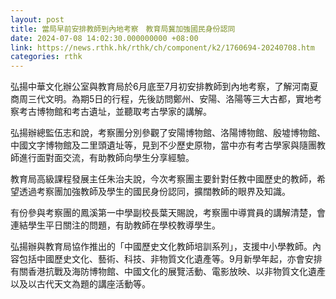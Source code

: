 ```yaml
---
layout: post
title: 當局早前安排教師到內地考察　教育局冀加強國民身份認同
date: 2024-07-08 14:02:30.000000000 +08:00
link: https://news.rthk.hk/rthk/ch/component/k2/1760694-20240708.htm
categories: rthk
---
```


弘揚中華文化辦公室與教育局於6月底至7月初安排教師到內地考察，了解河南夏商周三代文明。為期5日的行程，先後訪問鄭州、安陽、洛陽等三大古都，實地考察考古博物館和考古遺址，並聽取考古學家的講解。

弘揚辦總監伍志和說，考察團分別參觀了安陽博物館、洛陽博物館、殷墟博物館、中國文字博物館及二里頭遺址等，見到不少歷史原物，當中亦有考古學家與隨團教師進行面對面交流，有助教師向學生分享經驗。

教育局高級課程發展主任朱治夫說，今次考察團主要針對任教中國歷史的教師，希望透過考察團加強教師及學生的國民身份認同，擴闊教師的眼界及知識。

有份參與考察團的鳳溪第一中學副校長葉天賜說，考察團中導賞員的講解清楚，會連結學生平日關注的問題，有助教師在學校教導學生。

弘揚辦與教育局協作推出的「中國歷史文化教師培訓系列」，支援中小學教師。內容包括中國歷史文化、藝術、科技、非物質文化遺產等。9月新學年起，亦會安排有關香港抗戰及海防博物館、中國文化的展覽活動、電影放映、以非物質文化遺產以及以古代天文為題的講座活動等。
